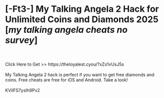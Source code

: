 # [-Ft3-] My Talking Angela 2 Hack for Unlimited Coins and Diamonds 2025 [*my talking angela cheats no survey*]
<br>
<br>Click Here to Get >> https://theloyalest.cyou/?xZs1vUsJ5s
<br>
<br>My Talking Angela 2 hack is perfect if you want to get free diamonds and coins. Free cheats are free for iOS and Android. Take a look!
<br>
<br>KVilFS7ysIh9Pv2

